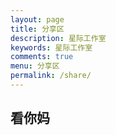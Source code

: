 ```yaml
---
layout: page
title: 分享区
description: 星际工作室
keywords: 星际工作室
comments: true
menu: 分享区
permalink: /share/
---
```

## 看你妈
<script src="https://cdn.jsdelivr.net/gh/Galaxy-Studio-Code/galaxy-studio-code.github.io@master/assets/js/konami.js" type="text/javascript"></script>
<script type="text/javascript">
    konami = new Konami()
    konami.code = function () {
        console.log("FUCK YOU !!!")
    }
    konami.load()
</script>
